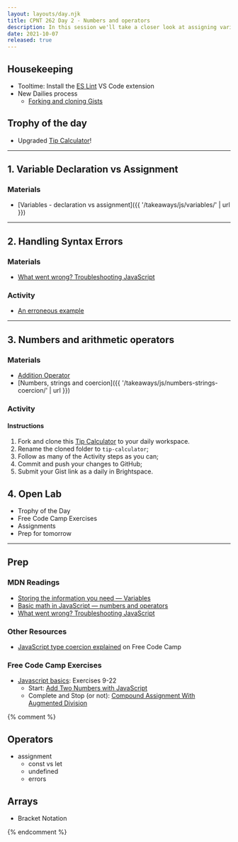 ```yaml
---
layout: layouts/day.njk
title: CPNT 262 Day 2 - Numbers and operators
description: In this session we'll take a closer look at assigning variables, arithmetic operators and syntax errors.
date: 2021-10-07
released: true
---
```


## Housekeeping
- Tooltime: Install the [ES Lint](https://marketplace.visualstudio.com/items?itemName=dbaeumer.vscode-eslint) VS Code extension
- New Dailies process
    - [Forking and cloning Gists](https://docs.github.com/en/github/writing-on-github/editing-and-sharing-content-with-gists/forking-and-cloning-gists)

## Trophy of the day
- Upgraded [Tip Calculator](https://gist.github.com/acidtone/5c13ec3ff2ea53b7f75ae3692ca944d1)!

---

## 1. Variable Declaration vs Assignment
### Materials
- [Variables - declaration vs assignment]({{ '/takeaways/js/variables/' | url }})

---

## 2. Handling Syntax Errors
### Materials
- [What went wrong? Troubleshooting JavaScript](https://developer.mozilla.org/en-US/docs/Learn/JavaScript/First_steps/What_went_wrong)

### Activity
- [An erroneous example](https://developer.mozilla.org/en-US/docs/Learn/JavaScript/First_steps/What_went_wrong#an_erroneous_example)

---

## 3. Numbers and arithmetic operators
### Materials
- [Addition Operator](https://developer.mozilla.org/en-US/docs/Web/JavaScript/Reference/Operators/Addition)
- [Numbers, strings and coercion]({{ '/takeaways/js/numbers-strings-coercion/' | url }})

### Activity
#### Instructions
1. Fork and clone this [Tip Calculator](https://gist.github.com/acidtone/5c13ec3ff2ea53b7f75ae3692ca944d1) to your daily workspace.
2. Rename the cloned folder to `tip-calculator`;
3. Follow as many of the Activity steps as you can;
4. Commit and push your changes to GitHub;
5. Submit your Gist link as a daily in Brightspace.

## 4. Open Lab
- Trophy of the Day
- Free Code Camp Exercises
- Assignments
- Prep for tomorrow

---

## Prep
### MDN Readings
- [Storing the information you need — Variables](https://developer.mozilla.org/en-US/docs/Learn/JavaScript/First_steps/Variables)
- [Basic math in JavaScript — numbers and operators](https://developer.mozilla.org/en-US/docs/Learn/JavaScript/First_steps/Math)
- [What went wrong? Troubleshooting JavaScript](https://developer.mozilla.org/en-US/docs/Learn/JavaScript/First_steps/What_went_wrong)

### Other Resources
- [JavaScript type coercion explained](https://www.freecodecamp.org/news/js-type-coercion-explained-27ba3d9a2839/) on Free Code Camp

### Free Code Camp Exercises
- [Javascript basics](https://www.freecodecamp.org/learn/javascript-algorithms-and-data-structures/#basic-javascript): Exercises 9-22
    - Start: [Add Two Numbers with JavaScript](https://www.freecodecamp.org/learn/javascript-algorithms-and-data-structures/basic-javascript/add-two-numbers-with-javascript)
    - Complete and Stop (or not): [Compound Assignment With Augmented Division](https://www.freecodecamp.org/learn/javascript-algorithms-and-data-structures/basic-javascript/compound-assignment-with-augmented-division)

{% comment %}
## Operators
- assignment
    - const vs let
    - undefined
    - errors

## Arrays
- Bracket Notation

{% endcomment %}